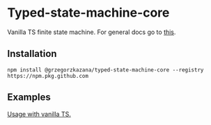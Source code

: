 # Typed-state-machine-core

Vanilla TS finite state machine. For general docs go to [this](https://github.com/GrzegorzKazana/typed-state-machine).

## Installation

```
npm install @grzegorzkazana/typed-state-machine-core --registry https://npm.pkg.github.com
```

## Examples

[Usage with vanilla TS.](https://github.com/GrzegorzKazana/typed-state-machine/tree/master/packages/core/examples)
